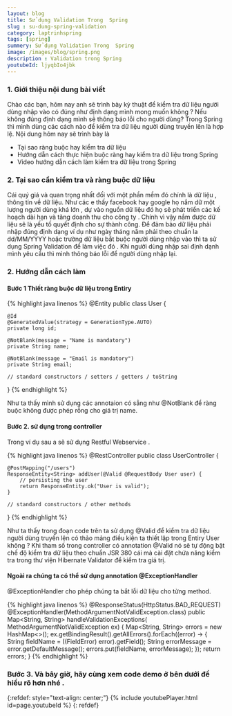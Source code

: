 ```yaml
---
layout: blog
title: Sử dụng Validation Trong  Spring
slug : su-dung-spring-validation
category: laptrinhspring
tags: [spring]
summery: Sử dụng Validation Trong  Spring
image: /images/blog/spring.png
description : Validation trong Spring 
youtubeId: ljyqbIo4jbk
---
```


### **1. Giới thiệu nội dung bài viết**

Chào các bạn, hôm nay anh sẽ trình bày kỷ thuật để kiểm tra dữ liệu người dùng nhập vào có đúng như định dạng mình mong muốn không ? Nếu
không đúng định dạng mình sẽ thông báo lỗi cho người dùng? Trong Spring thì mình dùng các cách nào để kiểm tra dữ liệu người dùng truyền
lên là hợp lệ. Nội dung hôm nay sẽ trình bày là

- Tại sao ràng buộc hay kiểm tra dữ liệu
- Hướng dẫn cách thực hiện buộc ràng hay kiểm tra  dữ liệu trong Spring
- Video hướng dẫn cách làm kiểm tra dữ liệu trong Spring 

### **2. Tại sao cần kiểm tra và ràng buộc dữ liệu** 

Cái quý giá và quan trọng nhất đối với một phần mềm đó chính là dữ liệu , thông tin về dữ liệu. Như các e thấy facebook hay google họ nắm 
dữ một lượng người dùng khá lớn , dự vào nguồn dữ liệu đó họ sẽ phát triển các kế hoạch dài hạn và tăng doanh thu cho công ty . Chính vì vậy
nắm được dữ liệu sẽ là yếu tố quyết định cho sự thành công. Để đảm bảo dữ liệu phải nhập đúng định dạng ví dụ như ngày tháng năm phải theo
chuẩn la dd/MM/YYYY hoặc trường dữ liệu bắt buộc người dùng nhập vào thì ta sử dụng Spring Validation để làm việc đó . Khi người dùng nhập
sai định dạnh mình yêu cầu thì mình thông báo lỗi để người dùng nhập lại.

### **2. Hướng dẫn cách làm** 

#### Bước 1 Thiết  ràng buộc dữ liệu trong Entiry

{% highlight java linenos %}
@Entity
public class User {
     
    @Id
    @GeneratedValue(strategy = GenerationType.AUTO)
    private long id;
     
    @NotBlank(message = "Name is mandatory")
    private String name;
     
    @NotBlank(message = "Email is mandatory")
    private String email;
     
    // standard constructors / setters / getters / toString
         
}
{% endhighlight %}

Như ta thấy mình sử dụng các annotaion có sẳng như @NotBlank để ràng buộc không được phép rỗng cho giá trị name.


#### Bước 2. sử dụng trong controller

Trong ví dụ sau a sẽ sử dụng Restful Webservice .

{% highlight java linenos %}
@RestController
public class UserController {
 
    @PostMapping("/users")
    ResponseEntity<String> addUser(@Valid @RequestBody User user) {
        // persisting the user
        return ResponseEntity.ok("User is valid");
    }
     
    // standard constructors / other methods
     
}
{% endhighlight %}

Như ta thấy trong đoạn code trên ta sử dụng @Valid để kiểm tra dữ liệu người dùng truyền lên có thảo mảng điều kiện ta thiết lập trong Entiry User không ?
Khi tham số trong controller có annotation @Valid nó sẽ tự động bật chế độ kiểm tra dữ liệu theo chuẩn JSR 380 cái mà cài đặt chứa năng kiểm tra 
trong thư viện Hibernate Validator để kiểm tra giá trị.


#### Ngoài ra chúng ta có thể sử dụng annotation @ExceptionHandler 

@ExceptionHandler cho phép chúng ta bắt lỗi dữ liệu cho từng method. 

{% highlight java linenos %} 
@ResponseStatus(HttpStatus.BAD_REQUEST)
@ExceptionHandler(MethodArgumentNotValidException.class)
public Map<String, String> handleValidationExceptions(
  MethodArgumentNotValidException ex) {
    Map<String, String> errors = new HashMap<>();
    ex.getBindingResult().getAllErrors().forEach((error) -> {
        String fieldName = ((FieldError) error).getField();
        String errorMessage = error.getDefaultMessage();
        errors.put(fieldName, errorMessage);
    });
    return errors;
}
{% endhighlight %}


### Bước 3. Và bây giờ, hãy cùng xem code demo ở bên dưới để hiểu rõ hơn nhé . 

{:refdef: style="text-align: center;"}
{% include youtubePlayer.html id=page.youtubeId %}
{: refdef}